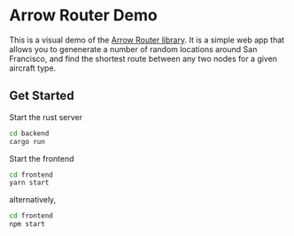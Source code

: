 # Arrow Router Demo

This is a visual demo of the [Arrow Router library](https://github.com/Arrow-air/lib-router). It is a simple web app that allows you to genenerate a number of random locations around San Francisco, and find the shortest route between any two nodes for a given aircraft type.

## Get Started
Start the rust server
```bash
cd backend
cargo run
```

Start the frontend
```bash
cd frontend
yarn start
```

alternatively, 
```bash
cd frontend
npm start
```
